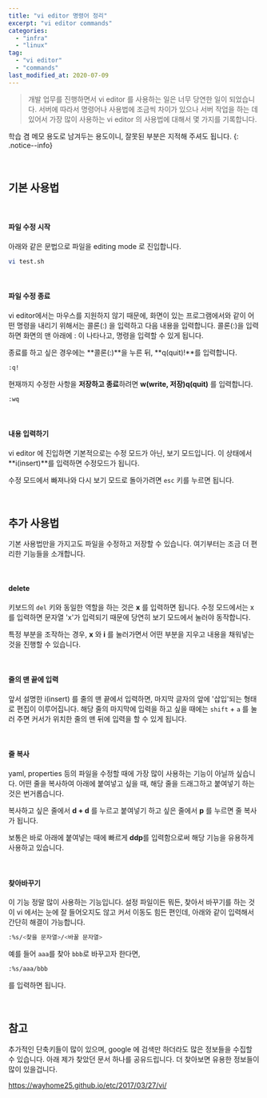```yaml
---
title: "vi editor 명령어 정리"
excerpt: "vi editor commands"
categories:
  - "infra"
  - "linux"
tag:
  - "vi editor"
  - "commands"
last_modified_at: 2020-07-09
---
```


> 개발 업무를 진행하면서 vi editor 를 사용하는 일은 너무 당연한 일이 되었습니다. 서버에 따라서 명령어나 사용법에 조금씩 차이가 있으나 서버 작업을 하는 데 있어서 가장 많이 사용하는 vi editor 의 사용법에 대해서 몇 가지를 기록합니다. 

학습 겸 메모 용도로 남겨두는 용도이니, 잘못된 부분은 지적해 주셔도 됩니다. 
{: .notice--info}

<br/>

## 기본 사용법

<br/>

#### 파일 수정 시작

아래와 같은 문법으로 파일을 editing mode 로 진입합니다. 

```bash
vi test.sh
```

<br/>

#### 파일 수정 종료

vi editor에서는 마우스를 지원하지 않기 때문에, 화면이 있는 프로그램에서와 같이 어떤 명령을 내리기 위해서는 콜론(:) 을 입력하고 다음 내용을 입력합니다. 콜론(:)을 입력하면 화면의 맨 아래에 : 이 나타나고, 명령을 입력할 수 있게 됩니다.

종료를 하고 싶은 경우에는 **콜론(:)**을 누른 뒤, **q(quit)!**를 입력합니다.

```bash
:q!
```

현재까지 수정한 사항을 **저장하고 종료**하려면 **w(write, 저장)q(quit)** 를 입력합니다. 

```bash
:wq
```

<br/>

#### 내용 입력하기

vi editor 에 진입하면 기본적으로는 수정 모드가 아닌, 보기 모드입니다. 이 상태에서 **i(insert)**를 입력하면 수정모드가 됩니다. 

수정 모드에서 빠져나와 다시 보기 모드로 돌아가려면 ```esc``` 키를 누르면 됩니다.

<br/>

## 추가 사용법

기본 사용법만을 가지고도 파일을 수정하고 저장할 수 있습니다. 여기부터는 조금 더 편리한 기능들을 소개합니다.

<br/>

#### delete 

키보드의 ```del``` 키와 동일한 역할을 하는 것은 **x** 를 입력하면 됩니다. 수정 모드에서는 x를 입력하면 문자열 'x'가 입력되기 때문에 당연히 보기 모드에서 눌러야 동작합니다. 

특정 부분을 조작하는 경우, **x** 와 **i** 를 눌러가면서 어떤 부분을 지우고 내용을 채워넣는 것을 진행할 수 있습니다. 

<br/>

#### 줄의 맨 끝에 입력

앞서 설명한 i(insert) 를 줄의 맨 끝에서 입력하면, 마지막 글자의 앞에 '삽입'되는 형태로 편집이 이루어집니다. 해당 줄의 마지막에 입력을 하고 싶을 때에는 ```shift``` + ```a``` 를 눌러 주면 커서가 위치한 줄의 맨 뒤에 입력을 할 수 있게 됩니다. 

<br/>

#### 줄 복사

yaml, properties 등의 파일을 수정할 때에 가장 많이 사용하는 기능이 아닐까 싶습니다. 어떤 줄을 복사하여 아래에 붙여넣고 싶을 때, 해당 줄을 드래그하고 붙여넣기 하는 것은 번거롭습니다. 

복사하고 싶은 줄에서 **d + d** 를 누르고 붙여넣기 하고 싶은 줄에서 **p** 를 누르면 줄 복사가 됩니다. 

보통은 바로 아래에 붙여넣는 때에 빠르게 **ddp**를 입력함으로써 해당 기능을 유용하게 사용하고 있습니다. 

<br/>

#### 찾아바꾸기

이 기능 정말 많이 사용하는 기능입니다. 설정 파일이든 뭐든, 찾아서 바꾸기를 하는 것이 vi 에서는 눈에 잘 들어오지도 않고 커서 이동도 힘든 편인데, 아래와 같이 입력해서 간단히 해결이 가능합니다. 

```bash
:%s/<찾을 문자열>/<바꿀 문자열>
```

예를 들어 ```aaa```를 찾아 ```bbb```로 바꾸고자 한다면, 

```bash
:%s/aaa/bbb
```

를 입력하면 됩니다.

<br/>

## 참고

추가적인 단축키들이 많이 있으며, google 에 검색만 하더라도 많은 정보들을 수집할 수 있습니다. 아래 제가 찾았던 문서 하나를 공유드립니다. 더 찾아보면 유용한 정보들이 많이 있을겁니다.

https://wayhome25.github.io/etc/2017/03/27/vi/